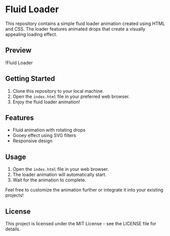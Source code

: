 # Fluid Loader

This repository contains a simple fluid loader animation created using HTML and CSS. The loader features animated drops that create a visually appealing loading effect.

## Preview

!Fluid Loader

## Getting Started

1. Clone this repository to your local machine.
2. Open the `index.html` file in your preferred web browser.
3. Enjoy the fluid loader animation!

## Features

- Fluid animation with rotating drops
- Gooey effect using SVG filters
- Responsive design

## Usage

1. Open the `index.html` file in your web browser.
2. The loader animation will automatically start.
3. Wait for the animation to complete.

Feel free to customize the animation further or integrate it into your existing projects!

## License

This project is licensed under the MIT License - see the LICENSE file for details.
